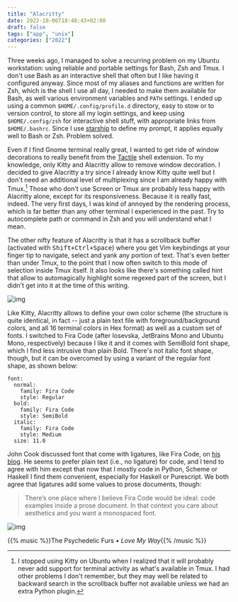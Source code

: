 ```yaml
---
title: "Alacritty"
date: 2022-10-06T18:48:43+02:00
draft: false
tags: ["app", "unix"]
categories: ["2022"]
---
```


Three weeks ago, I managed to solve a recurring problem on my Ubuntu workstation: using reliable and portable settings for Bash, Zsh and Tmux. I don't use Bash as an interactive shell that often but I like having it configured anyway. Since most of my aliases and functions are written for Zsh, which is the shell I use all day, I needed to make them available for Bash, as well various environment variables and `PATH` settings. I ended up using a common `$HOME/.config/profile.d` directory, easy to stow or to version control, to store all my login settings, and keep using `$HOME/.config/zsh` for interactive shell stuff, with appropriate links from `$HOME/.bashrc`. Since I use [starship] to define my prompt, it applies equally well to Bash or Zsh. Problem solved.

Even if I find Gnome terminal really great, I wanted to get ride of window decorations to really benefit from the [Tactile] shell extension. To my knowledge, only Kitty and Alacritty allow to remove window decoration. I decided to give Alacritty a try since I already know Kitty quite well but I don't need an additional level of multiplexing since I am already happy with Tmux.[^1] Those who don't use Screen or Tmux are probably less happy with Alacritty alone, except for its responsiveness. Because it is really fast, indeed. The very first days, I was kind of annoyed by the rendering process, which is far better than any other terminal I experienced in the past. Try to autocomplete path or command in Zsh and you will understand what I mean.

The other nifty feature of Alacritty is that it has a scrollback buffer (activated with <kbd>Shift+Ctrl+Space</kbd>) where you get Vim keybindings at your finger tip to navigate, select and yank any portion of text. That's even better than under Tmux, to the point that I now often switch to this mode of selection inside Tmux itself. It also looks like there's something called hint that allow to automagically highlight some regexed part of the screen, but I didn't get into it at the time of this writing.

![img](/img/2022-10-06-21-48-23.png)

Like Kitty, Alacritty allows to define your own color scheme (the structure is quite identical, in fact -- just a plain text file with foreground/background colors, and all 16 terminal colors in Hex format) as well as a custom set of fonts. I switched to Fira Code (after Iosevska, JetBrains Mono and Ubuntu Mono, respectively) because I like it and it comes with SemiBold font shape, which I find less intrusive than plain Bold. There's not italic font shape, though, but it can be overcomed by using a variant of the regular font shape, as shown below:

```
font:
  normal:
    family: Fira Code
    style: Regular
  bold:
    family: Fira Code
    style: SemiBold
  italic:
    family: Fira Code
    style: Medium
  size: 11.0
```

John Cook discussed font that come with ligatures, like Fira Code, on [his blog]. He seems to prefer plain text (i.e., no ligature) for code, and I tend to agree with him except that now that I mostly code in Python, Scheme or Haskell I find them convenient, especially for Haskell or Purescript. We both agree that ligatures add some values to prose documents, though:

> There’s one place where I believe Fira Code would be ideal: code examples inside a prose document. In that context you care about aesthetics and you want a monospaced font.

![img](/img/2022-10-06-21-51-38.png)

{{% music %}}The Psychedelic Furs • _Love My Way_{{% /music %}}

[^1]: I stopped using Kitty on Ubuntu when I realized that it will probably never add support for terminal activity as what's available in Tmux. I had other problems I don't remember, but they may well be related to backward search in the scrollback buffer not available unless we had an extra Python plugin.

[starship]: https://starship.rs/
[Tactile]: https://extensions.gnome.org/extension/4548/tactile/
[his blog]: https://www.johndcook.com/blog/2022/10/03/ligatures-for-logic/

